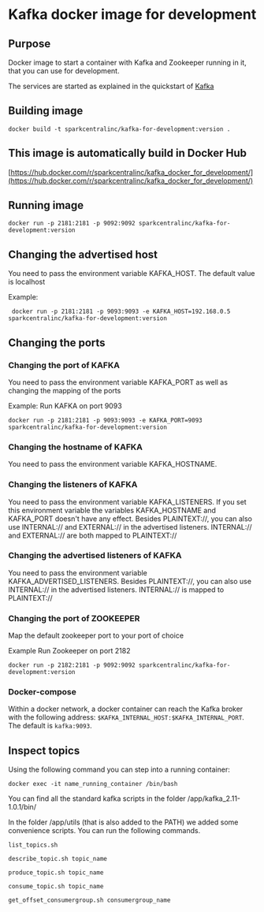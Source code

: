 # Kafka docker image for development
## Purpose
Docker image to start a container with Kafka and Zookeeper running in it, that you can use for development.

The services are started as explained in the quickstart of [Kafka](https://kafka.apache.org/quickstart)

## Building image
```
docker build -t sparkcentralinc/kafka-for-development:version .
```

## This image is automatically build in Docker Hub 
[https://hub.docker.com/r/sparkcentralinc/kafka_docker_for_development/](https://hub.docker.com/r/sparkcentralinc/kafka_docker_for_development/)

## Running image
```
docker run -p 2181:2181 -p 9092:9092 sparkcentralinc/kafka-for-development:version
```

## Changing the advertised host
You need to pass the environment variable KAFKA_HOST. The default value is localhost

Example:
```
 docker run -p 2181:2181 -p 9093:9093 -e KAFKA_HOST=192.168.0.5 sparkcentralinc/kafka-for-development:version
```

## Changing the ports
### Changing the port of KAFKA
You need to pass the environment variable KAFKA_PORT as well as changing the mapping of the ports

Example:
Run KAFKA on port 9093
```
docker run -p 2181:2181 -p 9093:9093 -e KAFKA_PORT=9093 sparkcentralinc/kafka-for-development:version
```

### Changing the hostname of KAFKA
You need to pass the environment variable KAFKA_HOSTNAME.

### Changing the listeners of KAFKA
You need to pass the environment variable KAFKA_LISTENERS. If you set this environment variable
the variables KAFKA_HOSTNAME and KAFKA_PORT doesn't have any effect.
Besides PLAINTEXT://, you can also use INTERNAL:// and EXTERNAL:// in the advertised listeners.
INTERNAL:// and EXTERNAL:// are both mapped to PLAINTEXT://

### Changing the advertised listeners of KAFKA
You need to pass the environment variable KAFKA_ADVERTISED_LISTENERS. 
Besides PLAINTEXT://, you can also use INTERNAL:// in the advertised listeners.
INTERNAL:// is mapped to PLAINTEXT://

### Changing the port of ZOOKEEPER
Map the default zookeeper port to your port of choice

Example
Run Zookeeper on port 2182
```
docker run -p 2182:2181 -p 9092:9092 sparkcentralinc/kafka-for-development:version
```

### Docker-compose
Within a docker network, a docker container can reach the Kafka broker with the
following address: `$KAFKA_INTERNAL_HOST:$KAFKA_INTERNAL_PORT`.
The default is `kafka:9093`.

## Inspect topics
Using the following command you can step into a running container:
```
docker exec -it name_running_container /bin/bash
```
You can find all the standard kafka scripts in the folder /app/kafka_2.11-1.0.1/bin/

In the folder /app/utils (that is also added to the PATH) we added some convenience scripts. You can run the following commands.
```
list_topics.sh
```
```
describe_topic.sh topic_name
```
```
produce_topic.sh topic_name
```
```
consume_topic.sh topic_name
```
```
get_offset_consumergroup.sh consumergroup_name
```
